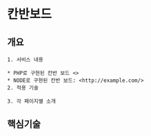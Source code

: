 # 칸반보드
## 개요
```
1. 서비스 내용

* PHP로 구현된 칸반 보드 <>
* NODE로 구현된 칸반 보드: <http://example.com/>
2. 적용 기술

3. 각 페이지별 소개
```

## 핵심기술
